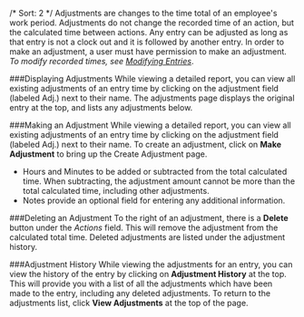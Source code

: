 /*
Sort: 2
*/
Adjustments are changes to the time total of an employee's work period.  Adjustments do not change the recorded time of an action, but the calculated time between actions. Any entry can be adjusted as long as that entry is not a clock out and it is followed by another entry.  In order to make an adjustment, a user must have permission to make an adjustment.  
*To modify recorded times, see [Modifying Entries](http://support.laborsync.com/kb/advanced-topics/modifying-entries)*.

###Displaying Adjustments
While viewing a detailed report, you can view all existing adjustments of an entry time by clicking on the adjustment field (labeled Adj.) next to their name.  The adjustments page displays the original entry at the top, and lists any adjustments below.  

###Making an Adjustment
While viewing a detailed report, you can view all existing adjustments of an entry time by clicking on the adjustment field (labeled Adj.) next to their name.  To create an adjustment, click on **Make Adjustment** to bring up the Create Adjustment page.

   -  Hours and Minutes to be added or subtracted from the total calculated time.  When subtracting, the adjustment amount cannot be more than the total calculated time, including other adjustments.
   - Notes provide an optional field for entering any additional information.

###Deleting an Adjustment
To the right of an adjustment, there is a **Delete** button under the *Actions* field.  This will remove the adjustment from the calculated total time.  Deleted adjustments are listed under the adjustment history.

###Adjustment History
While viewing the adjustments for an entry, you can view the history of the entry by clicking on **Adjustment History** at the top.  This will provide you with a list of all the adjustments which have been made to the entry, including any deleted adjustments.  To return to the adjustments list, click **View Adjustments** at the top of the page.

